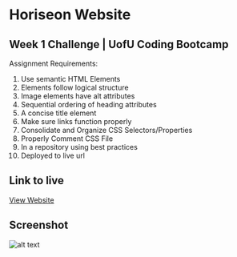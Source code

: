 # Horiseon Website 
## Week 1 Challenge | UofU Coding Bootcamp

Assignment Requirements:
1. Use semantic HTML Elements
2. Elements follow logical structure
3. Image elements have alt attributes
4. Sequential ordering of heading attributes
5. A concise title element
6. Make sure links function properly
7. Consolidate and Organize CSS Selectors/Properties
8. Properly Comment CSS File
9. In a repository using best practices
10. Deployed to live url

## Link to live
[View Website](https:/www.google.com "View Page")

## Screenshot
![alt text](https://i.imgur.com/XddOdzm.jpeg "Screenshot of Website")